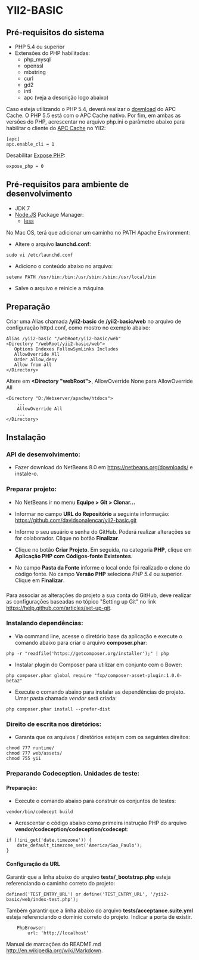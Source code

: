# YII2-BASIC

## Pré-requisitos do sistema

<ul>
    <li>PHP 5.4 ou superior</li>
    <li>Extensões do PHP habilitadas:
        <ul>
            <li>php_mysql</li>
            <li>openssl</li>
            <li>mbstring</li>
            <li>curl</li>
            <li>gd2</li>
            <li>intl</li>
            <li>apc (veja a descrição logo abaixo)</li>
        </ul>
    </li>
</ul>

Caso esteja utilizando o PHP 5.4, deverá realizar o [download](http://windows.php.net/downloads/pecl/releases/apc/3.1.13/php_apc-3.1.13-5.4-ts-vc9-x86.zip) do APC Cache. O PHP 5.5 está com o APC Cache nativo. Por fim, em ambas as versões do PHP, acrescentar no arquivo php.ini o parâmetro abaixo para habilitar o cliente do [APC Cache](http://php.net/manual/pt_BR/book.apc.php) no YII2:
```
[apc]
apc.enable_cli = 1
```

Desabilitar [Expose PHP](http://lv1.php.net/manual/en/ini.core.php#ini.expose-php):
```
expose_php = 0
```

## Pré-requisitos para ambiente de desenvolvimento
<ul>
    <li>JDK 7</li>
    <li><a href="http://nodejs.org">Node.JS</a> Package Manager:
        <ul>
            <li><a href="https://www.npmjs.org/package/less">less</a></l>
        </ul>
    </li>
</ul>

No Mac OS, terá que adicionar um caminho no PATH Apache Environment:
* Altere o arquivo **launchd.conf**:
```
sudo vi /etc/launchd.conf
```

* Adiciono o conteúdo abaixo no arquivo:
```
setenv PATH /usr/bin:/bin:/usr/sbin:/sbin:/usr/local/bin
```

* Salve o arquivo e reinicie a máquina

## Preparação

Criar uma Alias chamada **/yii2-basic** de **/yii2-basic/web** no arquivo de configuração httpd.conf, como mostro no exemplo abaixo:
```
Alias /yii2-basic "/webRoot/yii2-basic/web"
<Directory "/webRoot/yii2-basic/web">
   Options Indexes FollowSymLinks Includes
   AllowOverride All
   Order allow,deny
   Allow from all
</Directory>
```

Altere em **<Directory "webRoot">**, AllowOverride None para AllowOverride All
```
<Directory "D:/Webserver/apache/htdocs">
    ...
    AllowOverride All
    ...
</Directory>
```

## Instalação

### API de desenvolvimento:

* Fazer download do NetBeans 8.0 em https://netbeans.org/downloads/ e instale-o.

### Preparar projeto:

* No NetBeans ir no menu **Equipe > Git > Clonar...**

* Informar no campo **URL do Repositório** a seguinte informação: https://github.com/davidsonalencar/yii2-basic.git

* Informe o seu usuário e senha do GitHub. Poderá realizar alterações se for colaborador. Clique no botão **Finalizar**.

* Clique no botão **Criar Projeto**. Em seguida, na categoria **PHP**, clique em **Aplicação PHP com Códigos-fonte Existentes**. 

* No campo **Pasta da Fonte** informe o local onde foi realizado o clone do código fonte. No campo **Versão PHP** seleciona *PHP 5.4* ou superior. Clique em **Finalizar**.

### 
Para associar as alterações do projeto a sua conta do GitHub, deve realizar as configurações baseadas no tópico "Setting up Git" no link https://help.github.com/articles/set-up-git.

### Instalando dependências:

* Via command line, acesse o diretório base da aplicação e execute o comando abaixo para criar o arquivo **composer.phar**: 
```
php -r "readfile('https://getcomposer.org/installer');" | php
```

* Instalar plugin do Composer para utilizar em conjunto com o Bower:
```
php composer.phar global require "fxp/composer-asset-plugin:1.0.0-beta2"
```

* Execute o comando abaixo para instalar as dependências do projeto. Umar pasta chamada *vendor* será criada:
```
php composer.phar install --prefer-dist 
```

### Direito de escrita nos diretórios:

* Garanta que os arquivos / diretórios estejam com os seguintes direitos:
```
chmod 777 runtime/
chmod 777 web/assets/
chmod 755 yii
```

### Preparando Codeception. Unidades de teste:

#### Preparação:

* Execute o comando abaixo para construir os conjuntos de testes:
```
vendor/bin/codecept build
```

* Acrescentar o código abaixo como primeira instrução PHP do arquivo **vendor/codeception/codeception/codecept**:
```
if (!ini_get('date.timezone')) {
    date_default_timezone_set('America/Sao_Paulo');
}
```

#### Configuração da URL

Garantir que a linha abaixo do arquivo **tests/_bootstrap.php** esteja referenciando o caminho correto do projeto:
```
defined('TEST_ENTRY_URL') or define('TEST_ENTRY_URL', '/yii2-basic/web/index-test.php');
```

Também garantir que a linha abaixo do arquivo **tests/acceptance.suite.yml** esteja referenciando o domínio correto do projeto. Indicar a porta de existir.
```
    PhpBrowser:
        url: 'http://localhost'
```

Manual de marcações do README.md http://en.wikipedia.org/wiki/Markdown.
